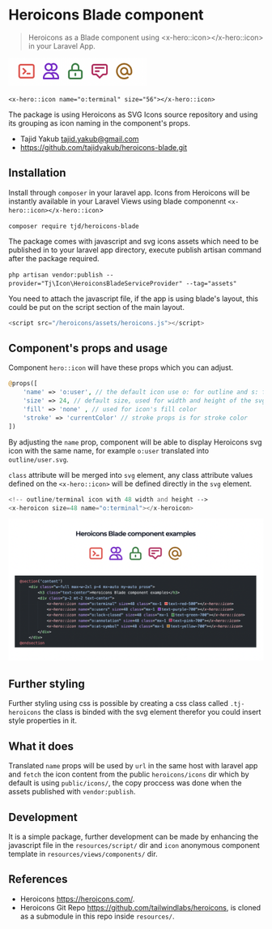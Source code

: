# Heroicons Blade component

> Heroicons as a Blade component using \<x-hero::icon></x-hero::icon> in your Laravel App.

<img src="resources/imgs/heroicons-blade.png" height="56px">

`<x-hero::icon name="o:terminal" size="56"></x-hero::icon>`

The package is using Heroicons as SVG Icons source repository and using its grouping as icon naming in the component's props.

- Tajid Yakub <tajid.yakub@gmail.com>
- https://github.com/tajidyakub/heroicons-blade.git



## Installation

Install through `composer` in your laravel app. Icons from Heroicons will be instantly available in your Laravel Views using blade componennt `<x-hero::icon></x-hero::icon`>

`composer require tjd/heroicons-blade`

The package comes with javascript and svg icons assets which need to be published in to your laravel app directory, execute publish artisan command after the package required.

`php artisan vendor:publish --provider="Tj\Icon\HeroiconsBladeServiceProvider" --tag="assets"`

You need to attach the javascript file, if the app is using blade's layout, this could be put on the script section of the main layout.

```javascript
<script src="/heroicons/assets/heroicons.js"></script>
```

## Component's props and usage

Component `hero::icon` will have these props which you can adjust.

```php
@props([
    'name' => 'o:user', // the default icon use o: for outline and s: for solid
    'size' => 24, // default size, used for width and height of the svg icon
    'fill' => 'none' , // used for icon's fill color
    'stroke' => 'currentColor' // stroke props is for stroke color
])

```

By adjusting the `name` prop, component will be able to display Heroicons svg icon with the same name, for example `o:user` translated into `outline/user.svg`.

`class` attribute will be merged into `svg` element, any class attribute values defined on the `<x-hero::icon>` will be defined directly in the `svg` element.

```php
<!-- outline/terminal icon with 48 width and height -->
<x-heroicon size=48 name="o:terminal"></x-heroicon>
```

<img src="resources/imgs/heroicons-blade-component-example.png">

## Further styling

Further styling using css is possible by creating a css class called `.tj-heroicons` the class is binded with the svg element therefor you could insert style properties in it.

## What it does

Translated `name` props will be used by `url` in the same host with laravel app and `fetch` the icon content from the public `heroicons/icons` dir which by default is using `public/icons/`, the copy proccess was done when the assets published with `vendor:publish`.

## Development

It is a simple package, further development can be made by enhancing the javascript file in the `resources/script/` dir and `icon` anonymous component template in `resources/views/components/` dir.

## References

- Heroicons https://heroicons.com/.
- Heroicons Git Repo https://github.com/tailwindlabs/heroicons, is cloned as a submodule in this repo inside `resources/`.
